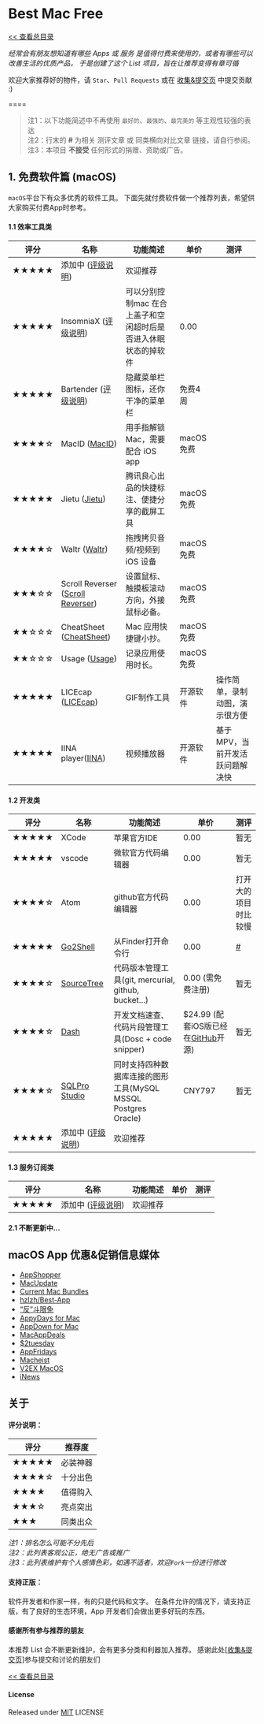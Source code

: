 # Best Mac Free

[<< 查看总目录]

*经常会有朋友想知道有哪些 Apps 或 服务 是值得付费来使用的，或者有哪些可以改善生活的优质产品，
于是创建了这个 List 项目，旨在让推荐变得有章可循*

欢迎大家推荐好的物件，请 `Star`、`Pull Requests` 或在 [收集&提交页] 中提交贡献 :)

====

>注1：以下功能简述中不再使用 `最好的`、`最强的`、`最完美的` 等主观性较强的表达  
>注2：行末的 **#** 为相关 测评文章 或 同类横向对比文章 链接，请自行参阅。  
>注3：本项目 **不接受** 任何形式的捐赠、资助或广告。

## 1. 免费软件篇 (macOS)

`macOS`平台下有众多优秀的软件工具。
下面先就付费软件做一个推荐列表，希望供大家购买付费App时参考。

#### 1.1 效率工具类

评分   | 名称  | 功能简述 | 单价 | 测评
----- | ----- | ------ | ----- | -----
★★★★★  | 添加中 ([评级说明](#%E5%85%B3%E4%BA%8E)) | 欢迎推荐 |  |
★★★★★  | InsomniaX ([评级说明](#%E5%85%B3%E4%BA%8E)) | 可以分别控制mac 在合上盖子和空闲超时后是否进入休眠状态的掉软件 | 0.00 |
★★★★★  | Bartender ([评级说明](#%E5%85%B3%E4%BA%8E)) | 隐藏菜单栏图标，还你干净的菜单栏 | 免费4周 |
★★★★☆  | MacID ([MacID](https://macid.co)) | 用手指解锁 Mac，需要配合 iOS app | macOS 免费 |
★★★★★  | Jietu ([Jietu](http://jietu.qq.com/)) | 腾讯良心出品的快捷标注、便捷分享的截屏工具 | macOS 免费 |
★★★★☆  | Waltr ([Waltr](https://softorino.com/waltr)) | 拖拽拷贝音频/视频到 iOS 设备 | macOS 免费 |
★★★☆☆  | Scroll Reverser ([Scroll Reverser](http://pilotmoon.com/scrollreverser/)) | 设置鼠标、触摸板滚动方向，外接鼠标必备。 | macOS 免费 |
★★☆☆☆  | CheatSheet ([CheatSheet](https://www.mediaatelier.com/CheatSheet/)) | Mac 应用快捷键小抄。 | macOS 免费 |
★★☆☆☆  | Usage ([Usage](https://www.mediaatelier.com/Usage/)) | 记录应用使用时长。 | macOS 免费 |
★★★★★  | LICEcap ([LICEcap](http://www.cockos.com/licecap/)) | GIF制作工具 | 开源软件 | 操作简单，录制动图，演示很方便
★★★★★  | IINA player([IINA](https://github.com/lhc70000/iina)) | 视频播放器 | 开源软件 | 基于MPV，当前开发活跃问题解决快
#### 1.2 开发类

评分   | 名称  | 功能简述 | 单价 | 测评
----- | ----- | ------ | ----- | -----
★★★★★  | XCode | 苹果官方IDE | 0.00 | 暂无
★★★★★  | vscode | 微软官方代码编辑器 | 0.00 | 暂无
★★★★☆  | Atom | github官方代码编辑器 | 0.00 | 打开大的项目时比较慢
★★★★★  | [Go2Shell](https://itunes.apple.com/cn/app/go2shell/id445770608?mt=12) | 从Finder打开命令行 | 0.00 | [#](http://www.akmumu.com/2014/12/04/323.html)
★★★★☆  | [SourceTree](https://www.sourcetreeapp.com/) |  代码版本管理工具(git, mercurial, github, bucket...) | 0.00 (需免费注册) | 暂无
★★★★☆  | [Dash](https://kapeli.com/dash) | 开发文档速查、代码片段管理工具(Dosc + code snipper) | $24.99 (配套iOS版已经在[GitHub](https://github.com/Kapeli/Dash-iOS)开源) | 暂无
★★★★☆  | [SQLPro Studio](http://www.sqlprostudio.com) | 同时支持四种数据库连接的图形工具(MySQL MSSQL Postgres Oracle) | CNY797 | 暂无
★★★★★  | 添加中 ([评级说明](#%E5%85%B3%E4%BA%8E)) | 欢迎推荐 |  |

#### 1.3 服务订阅类

评分   | 名称  | 功能简述 | 单价 | 测评
----- | ----- | ------ | ----- | -----
★★★★★  | 添加中 ([评级说明](#%E5%85%B3%E4%BA%8E)) | 欢迎推荐 |  |

#### 2.1 不断更新中...

## macOS App 优惠&促销信息媒体

* [AppShopper](http://appshopper.com/)
* [MacUpdate](https://deals.macupdate.com/)
* [Current Mac Bundles](http://www.squidoo.com/current-mac-bundles)
* [hzlzh/Best-App](https://github.com/hzlzh/Best-App)
* [“反”斗限免](http://free.apprcn.com/)
* [AppyDays for Mac](https://itunes.apple.com/cn/app/id428240257?mt=12)
* [AppDown for Mac](http://www.ipadown.com/appdown-mac/)
* [MacAppDeals](http://www.macappdeals.com/)
* [$2tuesday](http://twodollartues.com/)
* [AppFridays](http://appyfridays.com/)
* [Macheist](http://macheist.com/)
* [V2EX MacOS](http://v2ex.com/go/macosx)
* [iNews](http://inews.io/)

## 关于

#### 评分说明：

评分   | 推荐度
----- | -----
★★★★★ | 必装神器
★★★★☆ | 十分出色
★★★★  | 值得购入
★★★☆  | 亮点突出
★★★   | 同类出众

*注1：排名怎么可能不分先后*  
*注2：此列表客观公正，绝无广告或推广*  
*注3：此列表维护有个人感情色彩，如遇不适者，欢迎`Fork`一份进行修改*  

#### 支持正版：

软件开发者和作家一样，有的只是代码和文字。
在条件允许的情况下，请支持正版，有了良好的生态环境，App 开发者们会做出更多好玩的东西。

#### 感谢所有参与推荐的朋友

本推荐 List 会不断更新维护，会有更多分类和利器加入推荐。
感谢此处\[[收集&提交页]\]参与提交和讨论的朋友们

[<< 查看总目录]

#### License

Released under [MIT] LICENSE

[<< 查看总目录]: ./README.md
[issue]: https://github.com/hzlzh/Best-App/issues
[收集&提交页]: https://github.com/hzlzh/Best-App/issues
[反馈]: https://github.com/hzlzh/Best-App/issues/new
[MIT]: http://rem.mit-license.org/
